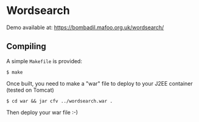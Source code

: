 Wordsearch
==========

Demo available at: https://bombadil.mafoo.org.uk/wordsearch/

Compiling
---------

A simple ```Makefile``` is provided:

```
$ make
```

Once built, you need to make a "war" file to deploy to your J2EE container (tested on Tomcat)

```
$ cd war && jar cfv ../wordsearch.war .
```

Then deploy your war file :-)
